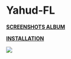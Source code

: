 # Yahud-FL

**[SCREENSHOTS ALBUM](https://imgur.com/a/oFY3M)** 

**[INSTALLATION](https://imgur.com/a/w3Ah6)**

![](https://i.imgur.com/aEgpd6W.jpg)